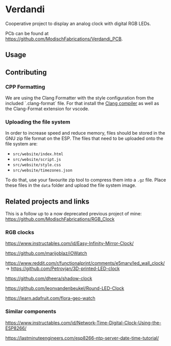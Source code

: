 # Verdandi
Cooperative project to display an analog clock with digital RGB LEDs.

PCb can be found at https://github.com/ModischFabrications/Verdandi_PCB.

## Usage




## Contributing
### CPP Formatting
We are using the Clang Formatter with the style configuration from the included ´.clang-format´ file. For that install the [Clang compiler](https://github.com/nextcloud/desktop/wiki) as well as the Clang-Format extension for vscode.

### Uploading the file system
In order to increase speed and reduce memory, files should be stored in the GNU zip file format on the ESP. The files that need to be uploaded onto the file system are: 
- `src/website/index.html`
- `src/website/script.js`
- `src/website/style.css`
- `src/website/timezones.json`

To do that, use your favourite zip tool to compress them into a `.gz` file. Place these files in the `data` folder and upload the file system image.

## Related projects and links

This is a follow up to a now deprecated previous project of mine: https://github.com/ModischFabrications/RGB_Clock

### RGB clocks
https://www.instructables.com/id/Easy-Infinity-Mirror-Clock/

https://github.com/marijoblaz/iOWatch

https://www.reddit.com/r/functionalprint/comments/e5marv/led_wall_clock/ -> https://github.com/Petrovjan/3D-printed-LED-clock

https://github.com/dheera/shadow-clock

https://github.com/leonvandenbeukel/Round-LED-Clock

https://learn.adafruit.com/flora-geo-watch

### Similar components

https://www.instructables.com/id/Network-Time-Digital-Clock-Using-the-ESP8266/

https://lastminuteengineers.com/esp8266-ntp-server-date-time-tutorial/

